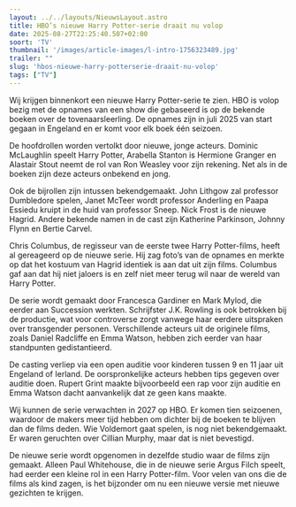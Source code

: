 ```yaml
---
layout: ../../layouts/NieuwsLayout.astro
title: HBO’s nieuwe Harry Potter-serie draait nu volop
date: 2025-08-27T22:25:40.507+02:00
soort: 'TV'
thumbnail: '/images/article-images/l-intro-1756323489.jpg'
trailer: ""
slug: 'hbos-nieuwe-harry-potterserie-draait-nu-volop'
tags: ["TV"]
---
```


Wij krijgen binnenkort een nieuwe Harry Potter-serie te zien. HBO is volop bezig
met de opnames van een show die gebaseerd is op de bekende boeken over de
tovenaarsleerling. De opnames zijn in juli 2025 van start gegaan in Engeland en
er komt voor elk boek één seizoen.

De hoofdrollen worden vertolkt door nieuwe, jonge acteurs. Dominic McLaughlin
speelt Harry Potter, Arabella Stanton is Hermione Granger en Alastair Stout
neemt de rol van Ron Weasley voor zijn rekening. Net als in de boeken zijn deze
acteurs onbekend en jong.

Ook de bijrollen zijn intussen bekendgemaakt. John Lithgow zal professor
Dumbledore spelen, Janet McTeer wordt professor Anderling en Paapa Essiedu
kruipt in de huid van professor Sneep. Nick Frost is de nieuwe Hagrid. Andere
bekende namen in de cast zijn Katherine Parkinson, Johnny Flynn en Bertie
Carvel.

Chris Columbus, de regisseur van de eerste twee Harry Potter-films, heeft al
gereageerd op de nieuwe serie. Hij zag foto’s van de opnames en merkte op dat
het kostuum van Hagrid identiek is aan dat uit zijn films. Columbus gaf aan dat
hij niet jaloers is en zelf niet meer terug wil naar de wereld van Harry Potter.

De serie wordt gemaakt door Francesca Gardiner en Mark Mylod, die eerder aan
Succession werkten. Schrijfster J.K. Rowling is ook betrokken bij de productie,
wat voor controverse zorgt vanwege haar eerdere uitspraken over transgender
personen. Verschillende acteurs uit de originele films, zoals Daniel Radcliffe
en Emma Watson, hebben zich eerder van haar standpunten gedistantieerd.

De casting verliep via een open auditie voor kinderen tussen 9 en 11 jaar uit
Engeland of Ierland. De oorspronkelijke acteurs hebben tips gegeven over auditie
doen. Rupert Grint maakte bijvoorbeeld een rap voor zijn auditie en Emma Watson
dacht aanvankelijk dat ze geen kans maakte.

Wij kunnen de serie verwachten in 2027 op HBO. Er komen tien seizoenen, waardoor
de makers meer tijd hebben om dichter bij de boeken te blijven dan de films
deden. Wie Voldemort gaat spelen, is nog niet bekendgemaakt. Er waren geruchten
over Cillian Murphy, maar dat is niet bevestigd.

De nieuwe serie wordt opgenomen in dezelfde studio waar de films zijn gemaakt.
Alleen Paul Whitehouse, die in de nieuwe serie Argus Filch speelt, had eerder
een kleine rol in een Harry Potter-film. Voor velen van ons die de films als
kind zagen, is het bijzonder om nu een nieuwe versie met nieuwe gezichten te
krijgen.